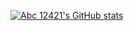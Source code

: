 [![Abc 12421's GitHub stats](https://github-readme-stats.vercel.app/api?username=abc12421)](https://github.com/anuraghazra/github-readme-stats)
